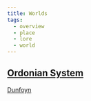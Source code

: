 ```yaml
---
title: Worlds
tags:
  - overview
  - place
  - lore
  - world
---
```


## [Ordonian System](ordon/index.md)

[Dunfoyn](ordon/dunfoyn.md)
